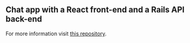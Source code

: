 ## Chat app with a React front-end and a Rails API back-end

For more information visit [this repository](https://github.com/leshkacore/action_cable_backend).
